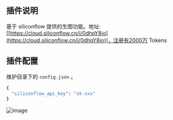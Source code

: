 ## 插件说明
基于 siliconflow 提供的生图功能。地址: [[https://cloud.siliconflow.cn/i/0dhpY8io](https://cloud.siliconflow.cn/i/0dhpY8io)]，注册有2000万 Tokens

## 插件配置
维护目录下的 `config.json` 。

```bash
{
  "siliconflow_api_key": "sk-xxx"
}

```

![image](https://github.com/user-attachments/assets/2bb9192f-6373-4c19-bcc2-51fc2ca19171)


